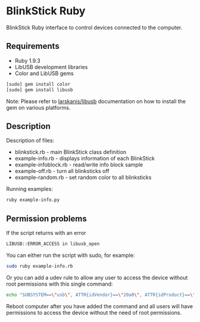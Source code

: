 BlinkStick Ruby
===============

BlinkStick Ruby interface to control devices connected to the computer.

Requirements
------------

* Ruby 1.9.3
* LibUSB development libraries
* Color and LibUSB gems

```sh
[sudo] gem install color
[sudo] gem install libusb
```

Note: Please refer to [larskanis/libusb](https://github.com/larskanis/libusb) documentation on how to install the gem on various platforms.

Description
-----------

Description of files:

* blinkstick.rb - main BlinkStick class definition
* example-info.rb - displays information of each BlinkStick
* example-infoblock.rb - read/write info block sample 
* example-off.rb - turn all blinksticks off
* example-random.rb - set random color to all blinksticks

Running examples:

```sh
ruby example-info.py
```

Permission problems
-------------------

If the script returns with an error

```sh
LIBUSB::ERROR_ACCESS in libusb_open
```

You can either run the script with sudo, for example:

```sh
sudo ruby example-info.rb
```

Or you can add a udev rule to allow any user to access the device without root permissions with this single command:

```sh
echo "SUBSYSTEM==\"usb\", ATTR{idVendor}==\"20a0\", ATTR{idProduct}==\"41e5\", MODE:=\"0666\" | sudo tee /etc/udev/rules.d/85-blinkstick.rules"
```

Reboot computer after you have added the command and all users will have permissions to access the device without the need of root permissions.
